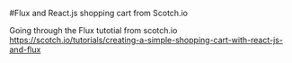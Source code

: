 #Flux and React.js shopping cart from Scotch.io

Going through the Flux tutotial from scotch.io
https://scotch.io/tutorials/creating-a-simple-shopping-cart-with-react-js-and-flux